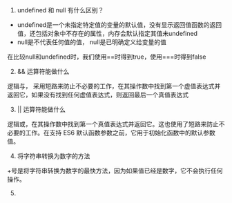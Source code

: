 1. undefined 和 null 有什么区别？

+ undefined是一个未指定特定值的变量的默认值，没有显示返回值函数的返回值，还包括对象中不存在的属性，内存会默认指定其值未undefined
+ null是不代表任何值的值， null是已明确定义给变量的值

在比较null和undefined时，我们使用==时得到true，使用===时得到false

2.  && 运算符能做什么

逻辑与， 采用短路来防止不必要的工作，在其操作数中找到第一个虚值表达式并返回它，如果没有找到任何虚值表达式，则返回最后一个真值表达式

3. || 运算符能做什么

逻辑或，在其操作数中找到第一个真值表达式并返回它。这也使用了短路来防止不必要的工作。在支持 ES6 默认函数参数之前，它用于初始化函数中的默认参数值。

4. 将字符串转换为数字的方法

+号是将字符串转换为数字的最快方法，因为如果值已经是数字，它不会执行任何操作。

5. 